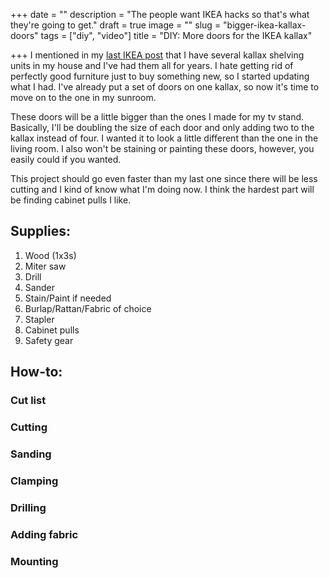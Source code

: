 +++
date = ""
description = "The people want IKEA hacks so that's what they're going to get."
draft = true
image = ""
slug = "bigger-ikea-kallax-doors"
tags = ["diy", "video"]
title = "DIY: More doors for the IKEA kallax"

+++
I mentioned in my [last IKEA post](https://craftycody.com/crafts/doors-ikea-kallax/) that I have several kallax shelving units in my house and I've had them all for years. I hate getting rid of perfectly good furniture just to buy something new, so I started updating what I had. I've already put a set of doors on one kallax, so now it's time to move on to the one in my sunroom.

These doors will be a little bigger than the ones I made for my tv stand. Basically, I'll be doubling the size of each door and only adding two to the kallax instead of four. I wanted it to look a little different than the one in the living room. I also won't be staining or painting these doors, however, you easily could if you wanted.

This project should go even faster than my last one since there will be less cutting and I kind of know what I'm doing now. I think the hardest part will be finding cabinet pulls I like.

## Supplies:

1. Wood (1x3s)
2. Miter saw
3. Drill
4. Sander
5. Stain/Paint if needed
6. Burlap/Rattan/Fabric of choice
7. Stapler
8. Cabinet pulls
9. Safety gear

## How-to:

### Cut list

### Cutting

### Sanding

### Clamping

### Drilling

### Adding fabric

### Mounting